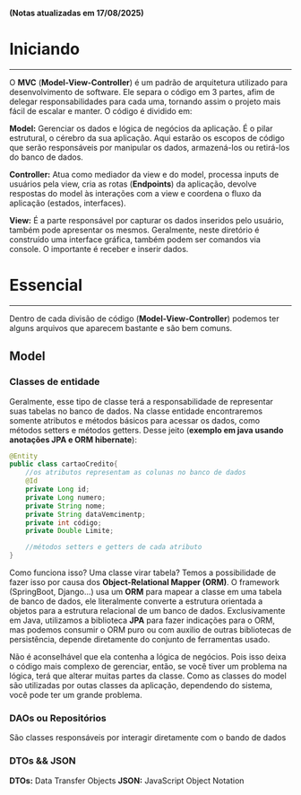**(Notas atualizadas em 17/08/2025)**
# Iniciando
---
O **MVC** (**Model-View-Controller**) é um padrão de arquitetura utilizado para desenvolvimento de software. Ele separa o código em 3 partes, afim de delegar responsabilidades para cada uma, tornando assim o projeto mais fácil de escalar e manter. O código é dividido em:

**Model:** Gerenciar os dados e lógica de negócios da aplicação. É o pilar estrutural, o cérebro da sua aplicação. Aqui estarão os escopos de código que serão responsáveis por manipular os dados, armazená-los ou retirá-los do banco de dados.

**Controller:** Atua como mediador da view e do model, processa inputs de usuários pela view, cria as rotas (**Endpoints**) da aplicação, devolve respostas do model às interações com a view e coordena o fluxo da aplicação (estados, interfaces).

**View:** É a parte responsável por capturar os dados inseridos pelo usuário, também pode apresentar os mesmos. Geralmente, neste diretório é construído uma interface gráfica, também podem ser comandos via console. O importante é receber e inserir dados.

# Essencial
---
Dentro de cada divisão de código (**Model-View-Controller**) podemos ter alguns arquivos que aparecem bastante e são bem comuns.
## Model
### Classes de entidade
Geralmente, esse tipo de classe terá a responsabilidade de representar suas tabelas no banco de dados. Na classe entidade encontraremos somente atributos e métodos básicos para acessar os dados, como métodos setters e métodos getters. Desse jeito (**exemplo em java usando anotações JPA e ORM hibernate**):

```java
@Entity
public class cartaoCredito{
	//os atributos representam as colunas no banco de dados
	@Id
	private Long id;
	private Long numero;
	private String nome;
	private String dataVemcimentp;
	private int código;
	private Double Limite;

	//métodos setters e getters de cada atributo
}
```

Como funciona isso? Uma classe virar tabela? Temos a possibilidade de fazer isso por causa dos **Object-Relational  Mapper (ORM)**. O framework (SpringBoot, Django...) usa um **ORM** para mapear a classe em uma tabela de banco de dados, ele literalmente converte a estrutura orientada a objetos para a estrutura relacional de um banco de dados. Exclusivamente em Java, utilizamos a biblioteca **JPA** para fazer indicações para o ORM, mas podemos consumir o ORM puro ou com auxilio de outras bibliotecas de persistência, depende diretamente do conjunto de ferramentas usado.

Não é aconselhável que ela contenha a lógica de negócios. Pois isso deixa o código mais complexo de gerenciar, então, se você tiver um problema na lógica, terá que alterar muitas partes da classe. Como as classes do model são utilizadas por outas classes da aplicação, dependendo do sistema, você pode ter um grande problema.

### DAOs ou Repositórios
São classes responsáveis por interagir diretamente com o bando de dados



### DTOs && JSON

**DTOs:** Data Transfer Objects
**JSON:**  JavaScript Object Notation

